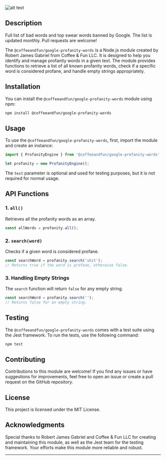 ![alt text](.github/readme.png "Logo Title Text 1")



## Description

Full list of bad words and top swear words banned by Google. The list is updated monthly. Pull requests are welcome!

The `@coffeeandfun/google-profanity-words` is a Node.js module created by Robert James Gabriel from Coffee & Fun LLC. It is designed to help you identify and manage profanity words in a given text. The module provides functions to retrieve a list of all known profanity words, check if a specific word is considered profane, and handle empty strings appropriately.

## Installation

You can install the `@coffeeandfun/google-profanity-words` module using npm:

```bash
npm install @coffeeandfun/google-profanity-words
```

## Usage

To use the `@coffeeandfun/google-profanity-words`, first, import the module and create an instance:

```javascript
import { ProfanityEngine } from '@coffeeandfun/google-profanity-words';

let profanity = new ProfanityEngine();
```

The `test` parameter is optional and used for testing purposes, but it is not required for normal usage.

## API Functions

### 1. `all()`

Retrieves all the profanity words as an array.

```javascript
const allWords = profanity.all();
```

### 2. `search(word)`

Checks if a given word is considered profane.

```javascript
const searchWord = profanity.search('shit');
// Returns true if the word is profane, otherwise false.
```

### 3. Handling Empty Strings

The `search` function will return `false` for any empty string.

```javascript
const searchWord = profanity.search('');
// Returns false for an empty string.
```

## Testing

The `@coffeeandfun/google-profanity-words` comes with a test suite using the Jest framework. To run the tests, use the following command:

```bash
npm test
```

## Contributing

Contributions to this module are welcome! If you find any issues or have suggestions for improvements, feel free to open an issue or create a pull request on the GitHub repository.

## License

This project is licensed under the MIT License.

## Acknowledgments

Special thanks to Robert James Gabriel and Coffee & Fun LLC for creating and maintaining this module, as well as the Jest team for the testing framework. Your efforts make this module more reliable and robust.

---
